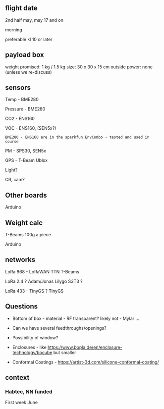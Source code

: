 ## flight date

2nd half may, may 17 and on

morning
		
preferable kl 10 or later

## payload box

weight		promised: 1 kg / 1.5 kg
size: 		30 x 30 x 15 cm		outside
power: 		none (unless we re-discuss)


## sensors

Temp - BME280

Pressure - BME280

CO2 - ENS160

VOC - ENS160, (SEN5x?)

	BME280 - ENS160 are in the sparkfun EnvCombo - tested and used in course

PM - SPS30, SEN5x

GPS - T-Beam Ublox

Light?

CR, cam?

## Other boards

Arduino


## Weight calc

T-Beams 100g a piece

Arduino



## networks

LoRa 868 - LoRaWAN TTN
	T-Beams

LoRa 2.4 ?  Adam/Jonas
	Lilygo S3T3 ?

LoRa 433 - TinyGS ?
	TinyGS

## Questions

  * Bottom of box - material - RF transparent? likely not - Mylar ...
  * Can we have several feedthroughs/openings?
  * Possibility of window?
  
  * Enclosures - like https://www.bopla.de/en/enclosure-technology/bocube but smaller
  * Conformal Coatings - https://artist-3d.com/silicone-conformal-coating/




## context

### Habtec, NN funded

First week June
